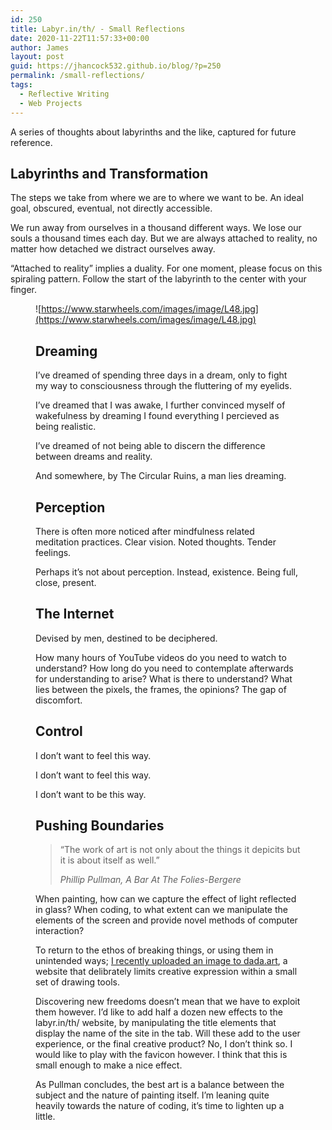 ```yaml
---
id: 250
title: Labyr.in/th/ - Small Reflections
date: 2020-11-22T11:57:33+00:00
author: James
layout: post
guid: https://jhancock532.github.io/blog/?p=250
permalink: /small-reflections/
tags:
  - Reflective Writing
  - Web Projects
---
```

A series of thoughts about labyrinths and the like, captured for future reference.

<!--more-->

## Labyrinths and Transformation

The steps we take from where we are to where we want to be. An ideal goal, obscured, eventual, not directly accessible.

We run away from ourselves in a thousand different ways. We lose our souls a thousand times each day. But we are always attached to reality, no matter how detached we distract ourselves away.

&#8220;Attached to reality&#8221; implies a duality. For one moment, please focus on this spiraling pattern. Follow the start of the labyrinth to the center with your finger.<figure class="wp-block-image">

![https://www.starwheels.com/images/image/L48.jpg](https://www.starwheels.com/images/image/L48.jpg) 

## Dreaming

I&#8217;ve dreamed of spending three days in a dream, only to fight my way to consciousness through the fluttering of my eyelids.

I&#8217;ve dreamed that I was awake, I further convinced myself of wakefulness by dreaming I found everything I percieved as being realistic.

I&#8217;ve dreamed of not being able to discern the difference between dreams and reality.

And somewhere, by The Circular Ruins, a man lies dreaming.

## Perception

There is often more noticed after mindfulness related meditation practices. Clear vision. Noted thoughts. Tender feelings.

Perhaps it&#8217;s not about perception. Instead, existence. Being full, close, present.

## The Internet

Devised by men, destined to be deciphered. 

How many hours of YouTube videos do you need to watch to understand? How long do you need to contemplate afterwards for understanding to arise? What is there to understand? What lies between the pixels, the frames, the opinions? The gap of discomfort.

## Control

I don&#8217;t want to feel this way.

I don&#8217;t want to feel this way.

I don&#8217;t want to be this way.

## Pushing Boundaries

<blockquote class="wp-block-quote">
  <p>
    &#8220;The work of art is not only about the things it depicits but it is about itself as well.&#8221;
  </p>
  
  <cite>Phillip Pullman, A Bar At The Folies-Bergere</cite>
</blockquote>

When painting, how can we capture the effect of light reflected in glass? When coding, to what extent can we manipulate the elements of the screen and provide novel methods of computer interaction?

To return to the ethos of breaking things, or using them in unintended ways; <a href="https://dada.art/pa/125237" data-type="URL" data-id="https://dada.art/pa/125237">I recently uploaded an image to dada.art</a>, a website that delibrately limits creative expression within a small set of drawing tools.

Discovering new freedoms doesn&#8217;t mean that we have to exploit them however. I&#8217;d like to add half a dozen new effects to the labyr.in/th/ website, by manipulating the title elements that display the name of the site in the tab. Will these add to the user experience, or the final creative product? No, I don&#8217;t think so. I would like to play with the favicon however. I think that this is small enough to make a nice effect.

As Pullman concludes, the best art is a balance between the subject and the nature of painting itself. I&#8217;m leaning quite heavily towards the nature of coding, it&#8217;s time to lighten up a little.